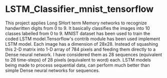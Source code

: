 # LSTM_Classifier_mnist_tensorflow
This project applies Long SHort term Memory networks to recognize handwritten digits from 0 to 9.
It basically classifies the images into 10 classes labelled from 0 to 9.
MNIST dataset has been used to train the coded LSTM model.Tensorflow's contrib module has been used implement LSTM model.
Each image has a dimension of 28x28. Instead of squashing this 2-D matrix into 1-D array of 784 pixels and feeding them directly to a Dense neural network.
I have considered them as 28 sequences (equivalent to 28 time-steps) of 28 pixels (equivalent to word) each.
LSTM models being made to process sequential data, can perform much better than simple Dense neural networks for sequences. 
